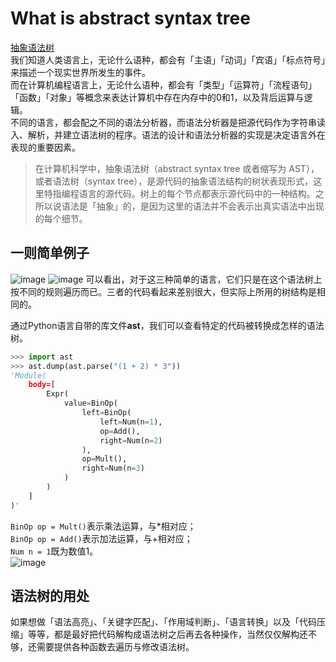 # What is abstract syntax tree
[抽象语法树](https://www.cnblogs.com/zhuchengyang/p/7692626.html)  
我们知道人类语言上，无论什么语种，都会有「主语」「动词」「宾语」「标点符号」来描述一个现实世界所发生的事件。  
而在计算机编程语言上，无论什么语种，都会有「类型」「运算符」「流程语句」「函数」「对象」等概念来表达计算机中存在内存中的0和1，以及背后运算与逻辑。  
不同的语言，都会配之不同的语法分析器，而语法分析器是把源代码作为字符串读入、解析，并建立语法树的程序。语法的设计和语法分析器的实现是决定语言外在表现的重要因素。  
>在计算机科学中，抽象语法树（abstract syntax tree 或者缩写为 AST），或者语法树（syntax tree），是源代码的抽象语法结构的树状表现形式，这里特指编程语言的源代码。树上的每个节点都表示源代码中的一种结构。之所以说语法是「抽象」的，是因为这里的语法并不会表示出真实语法中出现的每个细节。
## 一则简单例子
![image](https://user-images.githubusercontent.com/52747634/126323155-f3fba945-04ec-4086-8c69-a8ccfcdf2cc3.png)
![image](https://user-images.githubusercontent.com/52747634/126323264-3bbf2606-eec4-47ff-87c5-9a53c1e7638e.png)
可以看出，对于这三种简单的语言，它们只是在这个语法树上按不同的规则遍历而已。三者的代码看起来差别很大，但实际上所用的树结构是相同的。  
  
通过Python语言自带的库文件**ast**，我们可以查看特定的代码被转换成怎样的语法树。
```python
>>> import ast
>>> ast.dump(ast.parse("(1 + 2) * 3"))
'Module(
    body=[
        Expr(
            value=BinOp(
                left=BinOp(
                    left=Num(n=1), 
                    op=Add(), 
                    right=Num(n=2)
                ), 
                op=Mult(), 
                right=Num(n=3)
            )
        )
    ]
)'
```
`BinOp op = Mult()`表示乘法运算，与*相对应；  
`BinOp op = Add()`表示加法运算，与+相对应；  
`Num n = 1`既为数值1。  
![image](https://user-images.githubusercontent.com/52747634/126323608-97e5c59c-b775-4f2a-9add-517b426f5bb9.png)
## 语法树的用处
如果想做「语法高亮」、「关键字匹配」、「作用域判断」、「语言转换」以及「代码压缩」等等，都是最好把代码解构成语法树之后再去各种操作，当然仅仅解构还不够，还需要提供各种函数去遍历与修改语法树。
